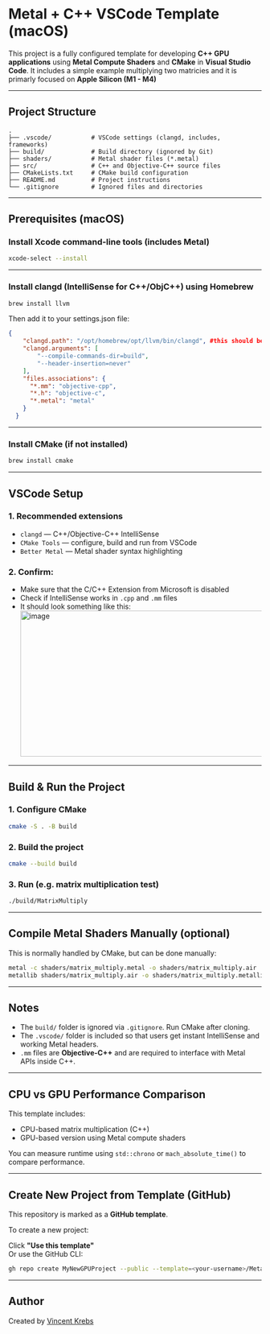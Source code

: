 # Metal + C++ VSCode Template (macOS)

This project is a fully configured template for developing **C++ GPU applications** using **Metal Compute Shaders** and **CMake** in **Visual Studio Code**. It includes a simple example multiplying two matricies and it is primarly focused on **Apple Silicon (M1 - M4)**

---

## Project Structure

```
.
├── .vscode/           # VSCode settings (clangd, includes, frameworks)
├── build/             # Build directory (ignored by Git)
├── shaders/           # Metal shader files (*.metal)
├── src/               # C++ and Objective-C++ source files
├── CMakeLists.txt     # CMake build configuration
├── README.md          # Project instructions
└── .gitignore         # Ignored files and directories
```

---

## Prerequisites (macOS)

### Install Xcode command-line tools (includes Metal)

```bash
xcode-select --install
```

---

### Install clangd (IntelliSense for C++/ObjC++) using Homebrew

```bash
brew install llvm
```

Then add it to your settings.json file:

```settings.json
{
    "clangd.path": "/opt/homebrew/opt/llvm/bin/clangd", #this should be the default directory, if not locate clangd and change this path
    "clangd.arguments": [
        "--compile-commands-dir=build",
        "--header-insertion=never"
    ],
    "files.associations": {
      "*.mm": "objective-cpp",
      "*.h": "objective-c",
      "*.metal": "metal"
    }
  }
```

---

### Install CMake (if not installed)

```bash
brew install cmake
```

---

## VSCode Setup

### 1. Recommended extensions

- `clangd` — C++/Objective-C++ IntelliSense
- `CMake Tools` — configure, build and run from VSCode
- `Better Metal` — Metal shader syntax highlighting

### 2. Confirm:

- Make sure that the C/C++ Extension from Microsoft is disabled
- Check if IntelliSense works in `.cpp` and `.mm` files
- It should look something like this:
  <img width="1048" height="290" alt="image" src="https://github.com/user-attachments/assets/7a9df249-7184-40f4-b9ca-1ae1574f9143" />


---

## Build & Run the Project

### 1. Configure CMake

```bash
cmake -S . -B build
```

### 2. Build the project

```bash
cmake --build build
```

### 3. Run (e.g. matrix multiplication test)

```bash
./build/MatrixMultiply
```

---

## Compile Metal Shaders Manually (optional)

This is normally handled by CMake, but can be done manually:

```bash
metal -c shaders/matrix_multiply.metal -o shaders/matrix_multiply.air
metallib shaders/matrix_multiply.air -o shaders/matrix_multiply.metallib
```

---

## Notes

- The `build/` folder is ignored via `.gitignore`. Run CMake after cloning.
- The `.vscode/` folder is included so that users get instant IntelliSense and working Metal headers.
- `.mm` files are **Objective-C++** and are required to interface with Metal APIs inside C++.

---

## CPU vs GPU Performance Comparison

This template includes:

- CPU-based matrix multiplication (C++)
- GPU-based version using Metal compute shaders

You can measure runtime using `std::chrono` or `mach_absolute_time()` to compare performance.

---

## Create New Project from Template (GitHub)

This repository is marked as a **GitHub template**.

To create a new project:

Click **"Use this template"**  
Or use the GitHub CLI:

```bash
gh repo create MyNewGPUProject --public --template=<your-username>/Metal_Cpp_VsCode_Template

```

---

## Author

Created by [Vincent Krebs](https://github.com/CoolML2022)

